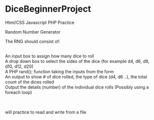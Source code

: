 # DiceBeginnerProject
Html/CSS Javascript PHP Practice

Random Number Generator

The RNG should consist of:<br> <br>

An input box to assign how many dice to roll<br>
A drop down box to select the sides of the dice (for example d4, d6, d8, d10, d12, d20)<br>
A PHP rand(); function taking the inputs from the form<br>
An output to show # of dice rolled, the type of dice (d4, d6 ..), the total count of the dices rolled<br>
Output the details (number) of the individual dice rolls (Possibly using a foreach loop)

<br><br> will practice to read and write from a file
